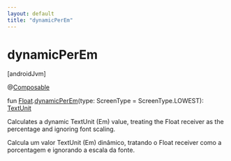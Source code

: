 ```yaml
---
layout: default
title: "dynamicPerEm"
---
```


# dynamicPerEm

[androidJvm]

@[Composable](https://developer.android.com/reference/kotlin/androidx/compose/runtime/Composable.html)

fun [Float](https://kotlinlang.org/api/core/kotlin-stdlib/kotlin/-float/index.html).[dynamicPerEm](dynamic-per-em.md)(type: ScreenType = ScreenType.LOWEST): [TextUnit](https://developer.android.com/reference/kotlin/androidx/compose/ui/unit/TextUnit.html)

Calculates a dynamic TextUnit (Em) value, treating the Float receiver as the percentage and ignoring font scaling.

Calcula um valor TextUnit (Em) dinâmico, tratando o Float receiver como a porcentagem e ignorando a escala da fonte.